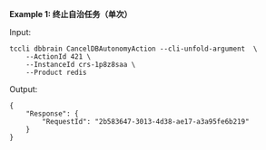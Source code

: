 **Example 1: 终止自治任务（单次）**



Input: 

```
tccli dbbrain CancelDBAutonomyAction --cli-unfold-argument  \
    --ActionId 421 \
    --InstanceId crs-1p8z8saa \
    --Product redis
```

Output: 
```
{
    "Response": {
        "RequestId": "2b583647-3013-4d38-ae17-a3a95fe6b219"
    }
}
```

